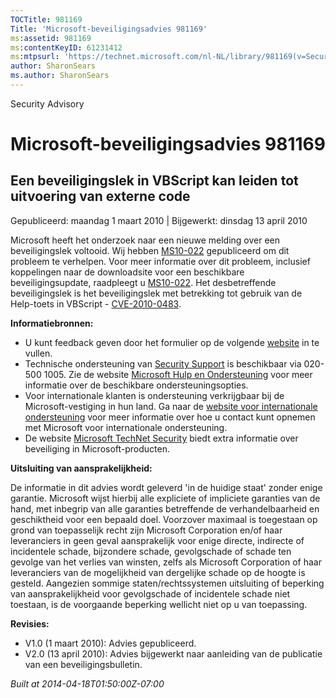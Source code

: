 ```yaml
---
TOCTitle: 981169
Title: 'Microsoft-beveiligingsadvies 981169'
ms:assetid: 981169
ms:contentKeyID: 61231412
ms:mtpsurl: 'https://technet.microsoft.com/nl-NL/library/981169(v=Security.10)'
author: SharonSears
ms.author: SharonSears
---
```


Security Advisory

Microsoft-beveiligingsadvies 981169
===================================

Een beveiligingslek in VBScript kan leiden tot uitvoering van externe code
--------------------------------------------------------------------------

Gepubliceerd: maandag 1 maart 2010 | Bijgewerkt: dinsdag 13 april 2010

Microsoft heeft het onderzoek naar een nieuwe melding over een beveiligingslek voltooid. Wij hebben [MS10-022](http://technet.microsoft.com/security/bulletin/ms10-022) gepubliceerd om dit probleem te verhelpen. Voor meer informatie over dit probleem, inclusief koppelingen naar de downloadsite voor een beschikbare beveiligingsupdate, raadpleegt u [MS10-022](http://technet.microsoft.com/security/bulletin/ms10-022). Het desbetreffende beveiligingslek is het beveiligingslek met betrekking tot gebruik van de Help-toets in VBScript - [CVE-2010-0483](http://www.cve.mitre.org/cgi-bin/cvename.cgi?name=cve-2010-0483).

**Informatiebronnen:**

-   U kunt feedback geven door het formulier op de volgende [website](https://support.microsoft.com/common/survey.aspx?scid=sw;en;1257&amp;showpage=1&amp;ws=technet&amp;sd=tech) in te vullen.
-   Technische ondersteuning van [Security Support](http://go.microsoft.com/fwlink/?linkid=21131) is beschikbaar via 020-500 1005. Zie de website [Microsoft Hulp en Ondersteuning](http://support.microsoft.com/) voor meer informatie over de beschikbare ondersteuningsopties.
-   Voor internationale klanten is ondersteuning verkrijgbaar bij de Microsoft-vestiging in hun land. Ga naar de [website voor internationale ondersteuning](http://go.microsoft.com/fwlink/?linkid=21155) voor meer informatie over hoe u contact kunt opnemen met Microsoft voor internationale ondersteuning.
-   De website [Microsoft TechNet Security](http://go.microsoft.com/fwlink/?linkid=21132) biedt extra informatie over beveiliging in Microsoft-producten.

**Uitsluiting van aansprakelijkheid:**

De informatie in dit advies wordt geleverd 'in de huidige staat' zonder enige garantie. Microsoft wijst hierbij alle expliciete of impliciete garanties van de hand, met inbegrip van alle garanties betreffende de verhandelbaarheid en geschiktheid voor een bepaald doel. Voorzover maximaal is toegestaan op grond van toepasselijk recht zijn Microsoft Corporation en/of haar leveranciers in geen geval aansprakelijk voor enige directe, indirecte of incidentele schade, bijzondere schade, gevolgschade of schade ten gevolge van het verlies van winsten, zelfs als Microsoft Corporation of haar leveranciers van de mogelijkheid van dergelijke schade op de hoogte is gesteld. Aangezien sommige staten/rechtssystemen uitsluiting of beperking van aansprakelijkheid voor gevolgschade of incidentele schade niet toestaan, is de voorgaande beperking wellicht niet op u van toepassing.

**Revisies:**

-   V1.0 (1 maart 2010): Advies gepubliceerd.
-   V2.0 (13 april 2010): Advies bijgewerkt naar aanleiding van de publicatie van een beveiligingsbulletin.

*Built at 2014-04-18T01:50:00Z-07:00*
